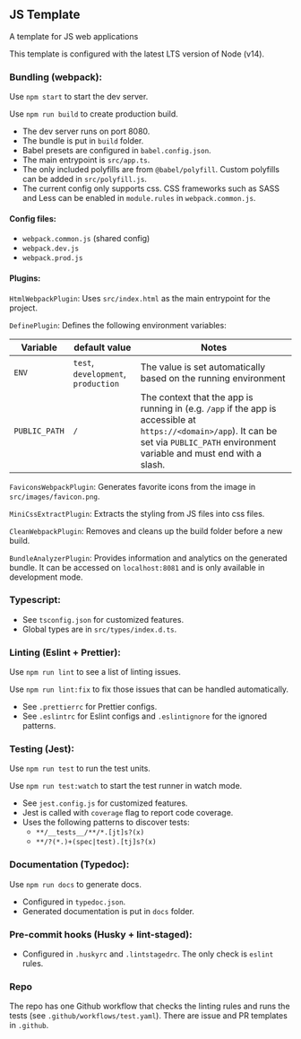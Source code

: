 ## JS Template

A template for JS web applications

This template is configured with the latest LTS version of Node (v14).

### Bundling (webpack):

Use `npm start` to start the dev server.

Use `npm run build` to create production build.

- The dev server runs on port 8080.
- The bundle is put in `build` folder.
- Babel presets are configured in `babel.config.json`.
- The main entrypoint is `src/app.ts`.
- The only included polyfills are from `@babel/polyfill`. Custom polyfills can be added in `src/polyfill.js`.
- The current config only supports css. CSS frameworks such as SASS and Less can be enabled in `module.rules` in `webpack.common.js`.

#### Config files:

- `webpack.common.js` (shared config)
- `webpack.dev.js`
- `webpack.prod.js`

#### Plugins:

`HtmlWebpackPlugin`: Uses `src/index.html` as the main entrypoint for the project.

`DefinePlugin`: Defines the following environment variables:

| Variable      | default value                       | Notes |
|---------------|-------------------------------------|-------|
| `ENV`         | `test`, `development`, `production` | The value is set automatically based on the running environment |
| `PUBLIC_PATH` | `/`                                 | The context that the app is running in (e.g. `/app` if the app is accessible at `https://<domain>/app`). It can be set via `PUBLIC_PATH` environment variable and must end with a slash. |

`FaviconsWebpackPlugin`: Generates favorite icons from the image in `src/images/favicon.png`.

`MiniCssExtractPlugin`: Extracts the styling from JS files into css files.

`CleanWebpackPlugin`: Removes and cleans up the build folder before a new build.

`BundleAnalyzerPlugin`: Provides information and analytics on the generated bundle. It can be accessed on `localhost:8081` and is only available in development mode.

### Typescript:

- See `tsconfig.json` for customized features.
- Global types are in `src/types/index.d.ts`.

### Linting (Eslint + Prettier):

Use `npm run lint` to see a list of linting issues.

Use `npm run lint:fix` to fix those issues that can be handled automatically.

- See `.prettierrc` for Prettier configs.
- See `.eslintrc` for Eslint configs and `.eslintignore` for the ignored patterns.

### Testing (Jest):

Use `npm run test` to run the test units.

Use `npm run test:watch` to start the test runner in watch mode.

- See `jest.config.js` for customized features.
- Jest is called with `coverage` flag to report code coverage.
- Uses the following patterns to discover tests:
  - `**/__tests__/**/*.[jt]s?(x)`
  - `**/?(*.)+(spec|test).[tj]s?(x)`

### Documentation (Typedoc):

Use `npm run docs` to generate docs.

- Configured in `typedoc.json`.
- Generated documentation is put in `docs` folder.

### Pre-commit hooks (Husky + lint-staged):

- Configured in `.huskyrc` and `.lintstagedrc`. The only check is `eslint` rules.

### Repo

The repo has one Github workflow that checks the linting rules and runs the tests (see `.github/workflows/test.yaml`).
There are issue and PR templates in `.github`.
